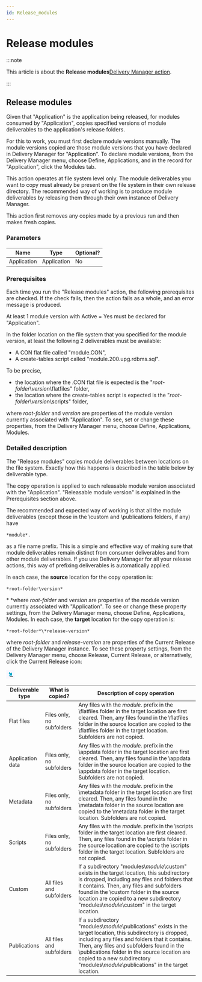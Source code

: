 ```yaml
---
id: Release_modules
---
```


# Release modules




:::note

This article is about the **Release modules**[Delivery Manager action](/docs/Continuous_delivery/Delivery_Manager_actions_by_name).

:::

## **Release modules**

Given that "Application" is the application being released, for modules consumed by "Application", copies specified versions of module deliverables to the application's release folders.

For this to work, you must first declare module versions manually. The module versions copied are those module versions that you have declared in Delivery Manager for "Application". To declare module versions, from the Delivery Manager menu, choose Define, Applications, and in the record for "Application", click the Modules tab.

This action operates at file system level only. The module deliverables you want to copy must already be present on the file system in their own release directory. The recommended way of working is to produce module deliverables by releasing them through their own instance of Delivery Manager.

This action first removes any copies made by a previous run and then makes fresh copies.

### Parameters

|**Name**|**Type**|**Optional?**|
|--------|--------|--------|
|Application|Application|No      |



### Prerequisites

Each time you run the "Release modules" action, the following prerequisites are checked. If the check fails, then the action fails as a whole, and an error message is produced.

At least 1 module version with Active = Yes must be declared for "Application".

In the folder location on the file system that you specified for the module version, at least the following 2 deliverables must be available:

- A CON flat file called "module.CON",
- A create-tables script called "module.200.upg.rdbms.sql".

To be precise,

- the location where the .CON flat file is expected is the "*root-folder*\\*version*\\flatfiles" folder,
- the location where the create-tables script is expected is the "*root-folder*\\*version*\\scripts" folder,

where *root-folder* and *version* are properties of the module version currently associated with "Application". To see, set or change these properties, from the Delivery Manager menu, choose Define, Applications, Modules.

### Detailed description

The "Release modules" copies module deliverables between locations on the file system. Exactly how this happens is described in the table below by deliverable type.

The copy operation is applied to each releasable module version associated with the "Application". "Releasable module version" is explained in the Prerequisites section above.

The recommended and expected way of working is that all the module deliverables (except those in the \\custom and \\publications folders, if any) have

```
*module*.
```

as a file name prefix. This is a simple and effective way of making sure that module deliverables remain distinct from consumer deliverables and from other module deliverables. If you use Delivery Manager for all your release actions, this way of prefixing deliverables is automatically applied.

In each case, the **source** location for the copy operation is:

```
*root-folder\version*
```

* *where *root-folder* and *version* are properties of the module version currently associated with "Application". To see or change these property settings, from the Delivery Manager menu, choose Define, Applications, Modules.
In each case, the **target** location for the copy operation is:

```
*root-folder*\*release-version*
```

where *root-folder* and *release-version* are properties of the Current Release of the Delivery Manager instance. To see these property settings, from the Delivery Manager menu, choose Release, Current Release, or alternatively, click the Current Release icon:

![](./assets/1d4cfae4-9167-45f9-8f11-ceb943ede704.png)

|**Deliverable type**|**What is copied?**|**Description of copy operation**|
|--------|--------|--------|
|Flat files|Files only, no subfolders|Any files with the *module*. prefix in the \\flatfiles folder in the target location are first cleared. Then, any files found in the \\flatfiles folder in the source location are copied to the \\flatfiles folder in the target location. Subfolders are not copied.|
|Application data|Files only, no subfolders|Any files with the *module*. prefix in the \\appdata folder in the target location are first cleared. Then, any files found in the \\appdata folder in the source location are copied to the \\appdata folder in the target location. Subfolders are not copied.|
|Metadata|Files only, no subfolders|Any files with the *module*. prefix in the \\metadata folder in the target location are first cleared. Then, any files found in the \\metadata folder in the source location are copied to the \\metadata folder in the target location. Subfolders are not copied.|
|Scripts |Files only, no subfolders|Any files with the *module*. prefix in the \\scripts folder in the target location are first cleared. Then, any files found in the \\scripts folder in the source location are copied to the \\scripts folder in the target location. Subfolders are not copied.|
|Custom  |All files and subfolders|If a subdirectory "modules\\*module*\\custom" exists in the target location, this subdirectory is dropped, including any files and folders that it contains. Then, any files and subfolders found in the \\custom folder in the source location are copied to a new subdirectory "modules\\*module*\\custom" in the target location.|
|Publications|All files and subfolders|If a subdirectory "modules\\*module*\\publications" exists in the target location, this subdirectory is dropped, including any files and folders that it contains. Then, any files and subfolders found in the \\publications folder in the source location are copied to a new subdirectory "modules\\*module*\\publications" in the target location.|



 